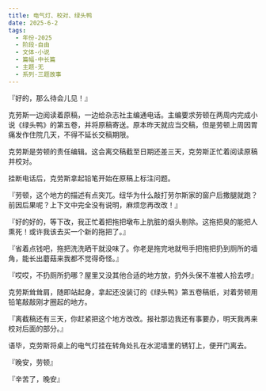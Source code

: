 ```yaml
---
title: 电气灯、校对、绿头鸭
date: 2025-6-2
tags:
  - 年份-2025
  - 阶段-自由
  - 文体-小说
  - 篇幅-中长篇
  - 主题-无
  - 系列-三题故事
---
```


『好的，那么待会儿见！』

克劳斯一边阅读着原稿，一边给杂志社主编通电话。主编要求劳顿在两周内完成小说《绿头鸭》的第五卷，并将原稿寄送。原本昨天就应当交稿，但是劳顿上周因胃痛发作住院几天，不得不延长交稿期限。

克劳斯是劳顿的责任编辑。这会离交稿截至日期还差三天，克劳斯正忙着阅读原稿并校对。

挂断电话后，克劳斯拿起铅笔开始在原稿上标注问题。

『劳顿，这个地方的描述有点突兀。纽华为什么敲打劳尔斯家的窗户后撒腿就跑？前因后果呢？上下文中完全没有说明，麻烦您再改改！』

『好的好的，等下改，我正忙着把拖把墩布上肮脏的烟头剔除。这拖把臭的能把人熏死！或许我该去买一个新的拖把了。』

『省着点钱吧，拖把洗洗晒干就没味了。你老是拖完地就甩手把拖把扔到厕所的墙角，能长出蘑菇来我都不觉得奇怪。』

『哎哎，不扔厕所扔哪？屋里又没其他合适的地方放，扔外头保不准被人拾去啰』

克劳斯耸耸肩，随即站起身，拿起还没装订的《绿头鸭》第五卷稿纸，对着劳顿用铅笔敲敲刚才圈起的地方。

『离截稿还有三天，你赶紧把这个地方改改。报社那边我还有事要办，明天我再来校对后面的部分。』

语毕，克劳斯将桌上的电气灯挂在转角处扎在水泥墙里的锈钉上，便开门离去。

『晚安，劳顿』

『辛苦了，晚安』
